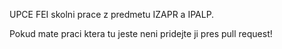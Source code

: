 UPCE FEI skolni prace z predmetu IZAPR a IPALP.

Pokud mate praci ktera tu jeste neni pridejte ji pres pull request!
